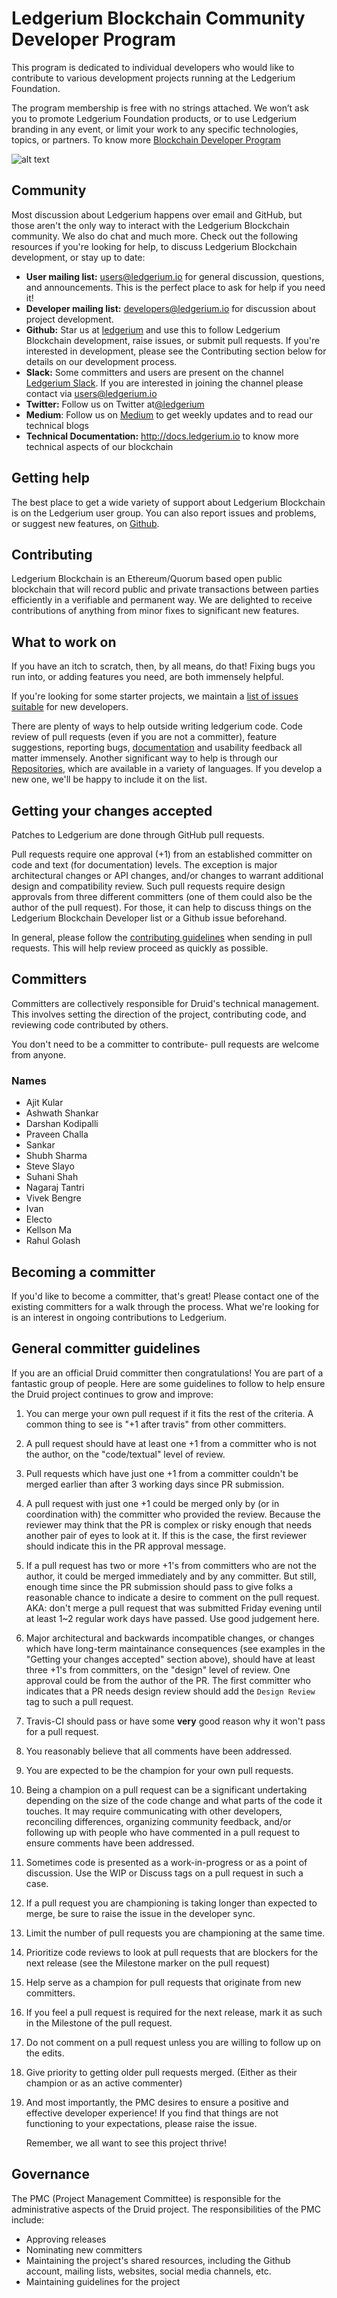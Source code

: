 # Ledgerium Blockchain Community Developer Program
This program is dedicated to individual developers who would like to contribute to various development projects running at the Ledgerium Foundation.

The program membership is free with no strings attached. We won’t ask you to promote Ledgerium Foundation products, or to use Ledgerium branding in any event, or limit your work to any specific technologies, topics, or partners. To know more 
[Blockchain Developer Program](https://medium.com/ledgerium-io/join-our-ledgerium-blockchain-developer-program-a203209f46fb) 

![alt text](https://github.com/ledgerium-io/ledgeriumwiki/blob/feature/lb-23/opencommunity/1*Q-UlZfOo-Z4NKjxYGHF4dA.png)

## Community

Most discussion about Ledgerium happens over email and GitHub, but those aren't the only way to interact with the Ledgerium Blockchain community. We also do chat and much more. Check out the following resources if you're looking for help, to discuss Ledgerium Blockchain development, or stay up to date:

* __User mailing list:__ users@ledgerium.io for general discussion, questions, and announcements. This is the perfect place to ask for help if you need it!
* __Developer mailing list:__ developers@ledgerium.io for discussion about project development.
* __Github:__ Star us at [ledgerium](https://github.com/ledgerium-io) and use this to follow Ledgerium Blockchain development, raise issues, or submit pull requests. If you're interested in development, please see the Contributing section below for details on our development process.
* __Slack:__ Some committers and users are present on the channel [Ledgerium Slack](https://ledgerium.slack.com). If you are interested in joining the channel please contact via users@ledgerium.io
* __Twitter:__ Follow us on Twitter at[@ledgerium](https://twitter.com/ledgerium?lang=en)
* __Medium__: Follow us on [Medium](https://medium.com/ledgerium-io/) to get weekly updates and to read our technical blogs
* __Technical Documentation:__ http://docs.ledgerium.io to know more technical aspects of our blockchain

    
## Getting help
The best place to get a wide variety of support about Ledgerium Blockchain is on the Ledgerium user group. You can also report issues and problems, or suggest new features, on [Github](https://github.com/ledgerium-io).

## Contributing
Ledgerium Blockchain is an Ethereum/Quorum based open public blockchain that will record public and private transactions between parties efficiently in a verifiable and permanent way. We are delighted to receive contributions of anything from minor fixes to significant new features. 

## What to work on
If you have an itch to scratch, then, by all means, do that! Fixing bugs you run into, or adding features you need, are both immensely helpful.

If you're looking for some starter projects, we maintain a [list of issues suitable](https://github.com/ledgerium-io/ledgeriumwiki/issues) for new developers.

There are plenty of ways to help outside writing ledgerium code. Code review of pull requests (even if you are not a committer), feature suggestions, reporting bugs, [documentation]() and usability feedback all matter immensely. Another significant way to help is through our [Repositories](https://github.com/ledgerium-io/), which are available in a variety of languages. If you develop a new one, we'll be happy to include it on the list.

## Getting your changes accepted

Patches to Ledgerium are done through GitHub pull requests.

Pull requests require one approval (+1) from an established committer on code and text (for documentation) levels. The exception is major architectural changes or API changes, and/or changes to
warrant additional design and compatibility review. Such pull requests require design approvals from three different committers (one of them could also be the author of the pull request). For those, it can help to discuss things on the Ledgerium Blockchain Developer list or a Github issue beforehand.

In general, please follow the [contributing guidelines](https://github.com/ledgerium-io/ledgeriumwiki/blob/feature/lb-23/opencommunity/contributing_guidlines.md) when sending in pull requests. This will help review proceed as quickly as possible.

## Committers

Committers are collectively responsible for Druid's technical management. This involves setting the direction of the project, contributing code, and reviewing code contributed by others.

You don't need to be a committer to contribute- pull requests are welcome from anyone.
### Names

* Ajit Kular
* Ashwath Shankar
* Darshan Kodipalli
* Praveen Challa
* Sankar
* Shubh Sharma
* Steve Slayo
* Suhani Shah
* Nagaraj Tantri
* Vivek Bengre
* Ivan
* Electo
* Kellson Ma
* Rahul Golash
## Becoming a committer

If you'd like to become a committer, that's great! Please contact one of the existing committers for a walk through the process. What we're looking for is an interest in ongoing contributions to Ledgerium.

## General committer guidelines

If you are an official Druid committer then congratulations! You are part of a fantastic group of people. Here are some guidelines to follow to help ensure the Druid project continues to grow and improve:

1. You can merge your own pull request if it fits the rest of the criteria. A common thing to see is "+1 after travis" from other committers.

2. A pull request should have at least one +1 from a committer who is not the author, on the "code/textual" level of review.

3. Pull requests which have just one +1 from a committer couldn't be merged earlier than after 3 working days since PR submission. 

4. A pull request with just one +1 could be merged only by (or in coordination with) the committer who provided the review. Because the reviewer may think that the PR is complex or risky enough that needs another pair of eyes to look at it. If this is the case, the first reviewer should indicate this in the PR approval message.

5. If a pull request has two or more +1's from committers who are not the author, it could be merged immediately and by any committer. But still, enough time since the PR submission should pass to give folks a reasonable chance to indicate a desire to comment on the pull request. AKA: don't merge a pull request that was submitted Friday evening until at least 1~2 regular work days have passed. Use good judgement here.

6. Major architectural and backwards incompatible changes, or changes which have long-term maintainance consequences (see examples in the "Getting your changes accepted" section above), should have at least three +1's from committers, on the "design" level of review. One approval could be from the author of the PR. The first committer who indicates that a PR needs design review should add the `Design Review` tag to such a pull request.

7.  Travis-CI should pass or have some __very__ good reason why it won't pass for a pull request.

8. You reasonably believe that all comments have been addressed.

9. You are expected to be the champion for your own pull requests.

10. Being a champion on a pull request can be a significant undertaking depending on the size of the code change and what parts of the code it touches. It may require communicating with other developers, reconciling differences, organizing community feedback, and/or following up with people who have commented in a pull request to ensure comments have been addressed.

11. Sometimes code is presented as a work-in-progress or as a point of discussion. Use the WIP or Discuss tags on a pull request in such a case.

12. If a pull request you are championing is taking longer than expected to merge, be sure to raise the issue in the developer sync.

13. Limit the number of pull requests you are championing at the same time.

14. Prioritize code reviews to look at pull requests that are blockers for the next release (see the Milestone marker on the pull request)
15. Help serve as a champion for pull requests that originate from new committers.

16. If you feel a pull request is required for the next release, mark it as such in the Milestone of the pull request.
17. Do not comment on a pull request unless you are willing to follow up on the edits.

18. Give priority to getting older pull requests merged. (Either as their champion or as an active commenter)

19. And most importantly, the PMC desires to ensure a positive and effective developer experience! If you find that things are not functioning to your expectations, please raise the issue.

    Remember, we all want to see this project thrive!
## Governance

The PMC (Project Management Committee) is responsible for the administrative aspects of the Druid project. The responsibilities of the PMC include:
* Approving releases
* Nominating new committers
* Maintaining the project's shared resources, including the Github account, mailing lists, websites, social media channels, etc.
* Maintaining guidelines for the project